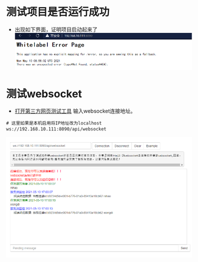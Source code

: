 # 测试项目是否运行成功
* 出现如下界面，证明项目启动起来了
![images/img.png](images/img.png)
# 测试websocket
* [打开第三方网页测试工具](http://coolaf.com/tool/chattest)
输入websocket连接地址。
```shell
# 这里如果是本机启用将IP地址改为localhost
ws://192.168.10.111:8090/api/websocket
```
![images/img2.png](images/img2.png)